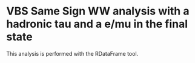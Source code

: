 # VBS Same Sign WW analysis with a hadronic tau and a e/mu in the final state
This analysis is performed with the RDataFrame tool.
